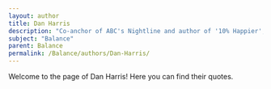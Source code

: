 ```yaml
---
layout: author
title: Dan Harris
description: "Co-anchor of ABC's Nightline and author of '10% Happier', Harris discusses how mindfulness and balance are essential for personal well-being."
subject: "Balance"
parent: Balance
permalink: /Balance/authors/Dan-Harris/
---
```


Welcome to the page of Dan Harris! Here you can find their quotes.
